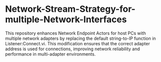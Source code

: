# Network-Stream-Strategy-for-multiple-Network-Interfaces
This repository enhances Network Endpoint Actors for host PCs with multiple network adapters by replacing the default string-to-IP function in Listener:Connect.vi. This modification ensures that the correct adapter address is used for connections, improving network reliability and performance in multi-adapter environments.
